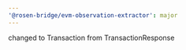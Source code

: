 ```yaml
---
'@rosen-bridge/evm-observation-extractor': major
---
```


changed to Transaction from TransactionResponse
